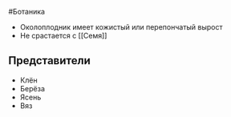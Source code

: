 #Ботаника 
- Околоплодник имеет кожистый или перепончатый вырост
- Не срастается с [[Семя]]
## Представители
- Клён
- Берёза
- Ясень
- Вяз